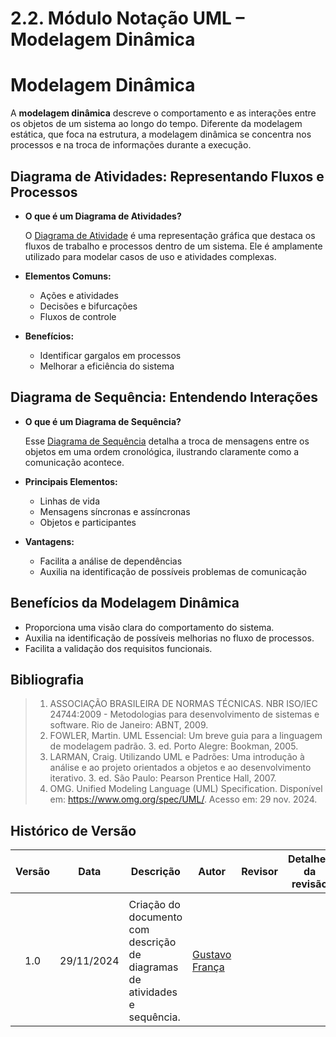 # 2.2. Módulo Notação UML – Modelagem Dinâmica

# Modelagem Dinâmica

A **modelagem dinâmica** descreve o comportamento e as interações entre os objetos de um sistema ao longo do tempo. Diferente da modelagem estática, que foca na estrutura, a modelagem dinâmica se concentra nos processos e na troca de informações durante a execução.

## Diagrama de Atividades: Representando Fluxos e Processos

- **O que é um Diagrama de Atividades?**  

  O [Diagrama de Atividade](DiagramaDeAtividade.md) é uma representação gráfica que destaca os fluxos de trabalho e processos dentro de um sistema. Ele é amplamente utilizado para modelar casos de uso e atividades complexas.

- **Elementos Comuns:**  
  - Ações e atividades  
  - Decisões e bifurcações  
  - Fluxos de controle  

- **Benefícios:**  
  - Identificar gargalos em processos  
  - Melhorar a eficiência do sistema  

## Diagrama de Sequência: Entendendo Interações

- **O que é um Diagrama de Sequência?**  

  Esse [Diagrama de Sequência](DiagramaSequencia.md) detalha a troca de mensagens entre os objetos em uma ordem cronológica, ilustrando claramente como a comunicação acontece.

- **Principais Elementos:**  
  - Linhas de vida  
  - Mensagens síncronas e assíncronas  
  - Objetos e participantes  

- **Vantagens:**  
  - Facilita a análise de dependências  
  - Auxilia na identificação de possíveis problemas de comunicação  

## Benefícios da Modelagem Dinâmica

- Proporciona uma visão clara do comportamento do sistema.  
- Auxilia na identificação de possíveis melhorias no fluxo de processos.  
- Facilita a validação dos requisitos funcionais.

## Bibliografia

> 1. ASSOCIAÇÃO BRASILEIRA DE NORMAS TÉCNICAS. NBR ISO/IEC 24744:2009 - Metodologias para desenvolvimento de sistemas e software. Rio de Janeiro: ABNT, 2009.
> 2. FOWLER, Martin. UML Essencial: Um breve guia para a linguagem de modelagem padrão. 3. ed. Porto Alegre: Bookman, 2005.
> 3. LARMAN, Craig. Utilizando UML e Padrões: Uma introdução à análise e ao projeto orientados a objetos e ao desenvolvimento iterativo. 3. ed. São Paulo: Pearson Prentice Hall, 2007.
> 4. OMG. Unified Modeling Language (UML) Specification. Disponível em: https://www.omg.org/spec/UML/. Acesso em: 29 nov. 2024.

## Histórico de Versão


|Versão|Data|Descrição|Autor|Revisor| Detalhes da revisão |
|:----:|----|---------|-----|:-------:|-----| 
|  |  |  |  |  | |
| 1.0 | 29/11/2024 | Criação do documento com descrição de diagramas de atividades e sequência. | [Gustavo França](https://github.com/gustavofbs) |  | |


